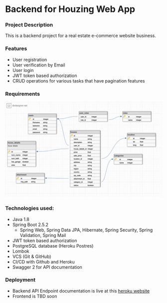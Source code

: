 # Backend for Houzing Web App

### Project Description
This is a backend project for a real estate e-commerce website business. 


### Features
- User registration
- User verification by Email
- User login 
- JWT token based authorization
- CRUD operations for various tasks that have pagination features


### Requirements

![Entity relationship schema](./db_schema.png)


### Technologies used:
- Java 1.8 
- Spring Boot 2.5.2
  - Spring Web, Spring Data JPA, Hibernate, Spring Security, Spring Validation, Spring Mail
- JWT token based authorization
- PostgreSQL database (Heroku Postres)
- Lombok
- VCS (Git & GitHub) 
- CI/CD with Github and Heroku
- Swagger 2 for API documentation


### Deployment
- Backend API Endpoint documentation is live at this [heroku website](http://houzing-app.herokuapp.com/swagger-ui.html)
- Frontend is TBD soon